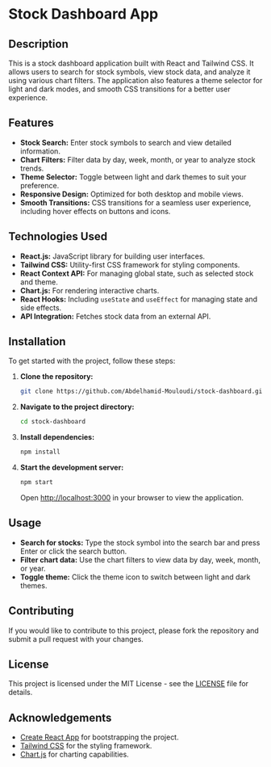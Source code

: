 # Stock Dashboard App

## Description

This is a stock dashboard application built with React and Tailwind CSS. It allows users to search for stock symbols, view stock data, and analyze it using various chart filters. The application also features a theme selector for light and dark modes, and smooth CSS transitions for a better user experience.

## Features

- **Stock Search:** Enter stock symbols to search and view detailed information.
- **Chart Filters:** Filter data by day, week, month, or year to analyze stock trends.
- **Theme Selector:** Toggle between light and dark themes to suit your preference.
- **Responsive Design:** Optimized for both desktop and mobile views.
- **Smooth Transitions:** CSS transitions for a seamless user experience, including hover effects on buttons and icons.

## Technologies Used

- **React.js:** JavaScript library for building user interfaces.
- **Tailwind CSS:** Utility-first CSS framework for styling components.
- **React Context API:** For managing global state, such as selected stock and theme.
- **Chart.js:** For rendering interactive charts.
- **React Hooks:** Including `useState` and `useEffect` for managing state and side effects.
- **API Integration:** Fetches stock data from an external API.

## Installation

To get started with the project, follow these steps:

1. **Clone the repository:**

    ```bash
    git clone https://github.com/Abdelhamid-Mouloudi/stock-dashboard.git
    ```

2. **Navigate to the project directory:**

    ```bash
    cd stock-dashboard
    ```

3. **Install dependencies:**

    ```bash
    npm install
    ```

4. **Start the development server:**

    ```bash
    npm start
    ```

    Open [http://localhost:3000](http://localhost:3000) in your browser to view the application.

## Usage

- **Search for stocks:** Type the stock symbol into the search bar and press Enter or click the search button.
- **Filter chart data:** Use the chart filters to view data by day, week, month, or year.
- **Toggle theme:** Click the theme icon to switch between light and dark themes.

## Contributing

If you would like to contribute to this project, please fork the repository and submit a pull request with your changes.

## License

This project is licensed under the MIT License - see the [LICENSE](LICENSE) file for details.

## Acknowledgements

- [Create React App](https://reactjs.org/docs/create-a-new-react-app.html) for bootstrapping the project.
- [Tailwind CSS](https://tailwindcss.com/docs) for the styling framework.
- [Chart.js](https://www.chartjs.org/) for charting capabilities.
